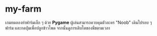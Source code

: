 # my-farm
เกมทดลองทำฟาร์มเล็ก ๆ ด้วย **Pygame**   ผู้เล่นสามารถควบคุมตัวละคร "Noob" เดินไปรอบ ๆ ฟาร์ม และกดปุ่มเพื่อปลูกข้าวโพด จากนั้นดูการเติบโตของพืชตามเวลา
